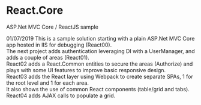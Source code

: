 # React.Core
ASP.Net MVC Core / ReactJS sample

01/07/2019
This is a sample solution starting with a plain ASP.Net MVC Core app hosted in IIS for debugging (React00).<br/>
The next project adds authentication leveraging DI with a UserManager, and adds a couple of areas (React01).<br/>
React02 adds a React.Common entities to secure the areas (Authorize) and plays with some UI features to improve basic responsive design.<br/>
React03 adds the React layer using Webpack to create separate SPAs, 1 for the root level and 1 for each area.<br/>
It also shows the use of common React components (table/grid and tabs).<br/>
React04 adds AJAX calls to populate a grid.<br/>

